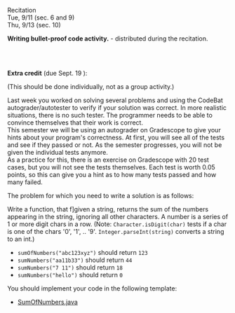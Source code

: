 
<div class="recitation">
<div class="column_date">
<p markdown="block">
Recitation  <br>
Tue, 9/11 (sec. 6 and 9)<br>
Thu, 9/13 (sec. 10)
</p>
</div>

<div class="column_recitation">
<p markdown="block">



__Writing bullet-proof code activity.__ - distributed during the recitation.

<!--
__Writing bullet-proof code:__ [instructions](https://goo.gl/RCKoS1) ,
[worksheet](https://goo.gl/BzgFso)
-->
<br>

<br>

__Extra credit__ (due Sept. 19 ):

(This should be done individually, not as a group activity.)

Last week you worked on solving several problems and using the CodeBat
autograder/autotester to verify if your solution was correct.
In more realistic situations, there is no such tester. The programmer needs to
be able to convince themselves that their work is correct. <br>
This semester we will be using an autograder on Gradescope to give your hints about
your program's correctness. At first, you will see all of the tests and see if they
passed or not. As the semester progresses, you will not be given the individual tests
anymore. <br>
As a practice for this, there is an exercise on Gradescope with 20 test cases,
but you will not see the tests themselves. Each test is worth 0.05 points, so this
can give you a hint as to how many tests passed and how many failed.

The problem for which you need to write a solution is as follows:

Write a function, that f]given a string, returns the sum of the numbers appearing
in the string, ignoring all other characters. A number is a series of 1 or more digit
chars in a row. (Note: `Character.isDigit(char)` tests if a char is one of the chars
'0', '1', .. '9'. `Integer.parseInt(string)` converts a string to an int.)

- `sumOfNumbers("abc123xyz")` should return `123`<br>
- `sumNumbers("aa11b33")` should return `44` <br>
- `sumNumbers("7 11")` should return `18`<br>
- `sumNumbers("hello")` should return `0`<br>

You should implement your code in the following template:


- [SumOfNumbers.java](hwk/SumOfNumbers.java)



</p>
</div>

</div>
